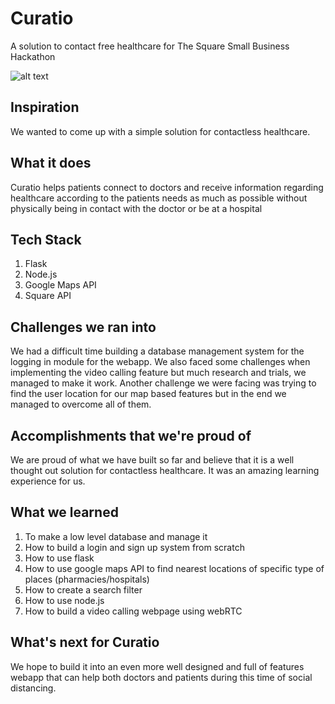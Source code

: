 # Curatio
A solution to contact free healthcare for The Square Small Business Hackathon

![alt text](https://user-images.githubusercontent.com/93969295/202902410-21acfb9f-de4d-4e4b-9892-2c9fd99ba7a2.jpg)


## Inspiration
We wanted to come up with a simple solution for contactless healthcare.

## What it does
Curatio helps patients connect to doctors and receive information regarding healthcare according to the patients needs as much as possible without physically being in contact with the doctor or be at a hospital

## Tech Stack
1) Flask
2) Node.js
3) Google Maps API
4) Square API

## Challenges we ran into
We had a difficult time building a database management system for the logging in module for the webapp. We also faced some challenges when implementing the video calling feature but much research and trials, we managed to make it work. Another challenge we were facing was trying to find the user location for our map based features but in the end we managed to overcome all of them.

## Accomplishments that we're proud of
We are proud of what we have built so far and believe that it is a well thought out solution for contactless healthcare. It was an amazing learning experience for us.

## What we learned
1) To make a low level database and manage it 
2) How to build a login and sign up system from scratch 
3) How to use flask 
4) How to use google maps API to find nearest locations of specific type of places (pharmacies/hospitals) 
5) How to create a search filter 
6) How to use node.js
7) How to build a video calling webpage using webRTC

## What's next for Curatio
We hope to build it into an even more well designed and full of features webapp that can help both doctors and patients during this time of social distancing.
